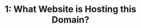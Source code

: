 <html>
<body>
<center>
<h1 style="font">1: What Website is Hosting this Domain?</h1>
<a href="
</center>
</body>
</html>
